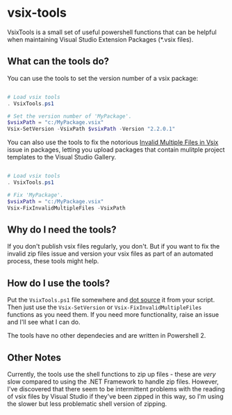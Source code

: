 vsix-tools
==========

VsixTools is a small set of useful powershell functions that can be helpful when
maintaining Visual Studio Extension Packages (*.vsix files).

What can the tools do?
----------------------

You can use the tools to set the version number of a vsix package:

````PowerShell

# Load vsix tools
. VsixTools.ps1

# Set the version number of 'MyPackage'.
$vsixPath = "c:/MyPackage.vsix"
Vsix-SetVersion -VsixPath $vsixPath -Version "2.2.0.1"

````

You can also use the tools to fix the notorious [Invalid Multiple Files in Vsix](http://stackoverflow.com/questions/9416467/invalid-multiple-zip-files-in-in-vsix) issue in packages, letting you upload packages that contain mulitple project templates to the Visual Studio Gallery.

````PowerShell

# Load vsix tools
. VsixTools.ps1

# Fix 'MyPackage'.
$vsixPath = "c:/MyPackage.vsix"
Vsix-FixInvalidMultipleFiles -VsixPath

````

Why do I need the tools?
------------------------

If you don't publish vsix files regularly, you don't. But if you want to fix the invalid zip files issue and 
version your vsix files as part of an automated process, these tools might help.

How do I use the tools?
-----------------------

Put the ``VsixTools.ps1`` file somewhere and [dot source](http://technet.microsoft.com/en-us/library/ee176949.aspx#ECAA)
it from your script. Then just use the ``Vsix-SetVersion`` or ``Vsix-FixInvalidMultipleFiles`` functions as you need
them. If you need more functionality, raise an issue and I'll see what I can do.

The tools have no other dependecies and are written in Powershell 2.

Other Notes
-----------

Currently, the tools use the shell functions to zip up files - these are *very* slow compared to 
using the .NET Framework to handle zip files. However, I've discovered that there seem to be intermittent
problems with the reading of vsix files by Visual Studio if they've been zipped in this way, so I'm using
the slower but less problematic shell version of zipping.
